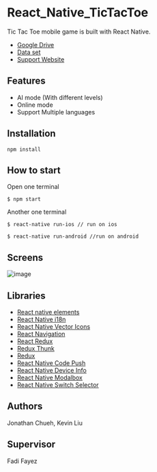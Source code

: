 # React_Native_TicTacToe
Tic Tac Toe mobile game is built with React Native.
* [Google Drive](https://drive.google.com/drive/folders/1gZNBTI0OmDpgXb6ragt_cM9rtW2H8TTF?usp=sharing)
* [Data set](http://ttt.breakself.tech/steps_record_v3)
* [Support Website](https://tictactoegame.wordpress.com/)

## Features

* AI mode (With different levels)
* Online mode
* Support Multiple languages


## Installation
`npm install`

## How to start
Open one terminal

`$ npm start`

Another one terminal

`$ react-native run-ios // run on ios` 

`$ react-native run-android //run on android`

## Screens
![image](https://github.com/jchu521/React_Native_TicTacToe/blob/master/images/display.jpg)


## Libraries

* [React native elements](https://github.com/react-native-training/react-native-elements)
* [React Native i18n](https://github.com/AlexanderZaytsev/react-native-i18n)
* [React Native Vector Icons](https://github.com/oblador/react-native-vector-icons)
* [React Navigation](https://github.com/react-navigation/react-navigation)
* [React Redux](https://github.com/reduxjs/react-redux)
* [Redux Thunk](https://github.com/reduxjs/redux-thunk)
* [Redux](https://github.com/reduxjs/redux)
* [React Native Code Push](https://github.com/Microsoft/react-native-code-push)
* [React Native Device Info](https://github.com/rebeccahughes/react-native-device-info)
* [React Native Modalbox](https://github.com/maxs15/react-native-modalbox)
* [React Native Switch Selector](https://github.com/App2Sales/react-native-switch-selector)

## Authors
Jonathan Chueh, Kevin Liu

## Supervisor
Fadi Fayez
